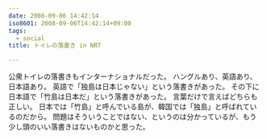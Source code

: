 ```yaml
---
date: 2008-09-06 14:42:14
iso8601: 2008-09-06T14:42:14+09:00
tags:
  - social
title: トイレの落書き in NRT

---
```


公衆トイレの落書きもインターナショナルだった。
ハングルあり、英語あり、日本語あり。
英語で「独島は日本じゃない」という落書きがあった。
その下に日本語で「竹島は日本だ」という落書きがあった。
言葉だけで言えばどちらも正しい。
日本では「竹島」と呼んでいる島が、韓国では「独島」と呼ばれているのだから。
問題はそういうことではない、というのは分かっているが、もう少し頭のいい落書きはないものかと思った。
